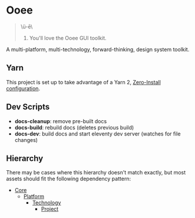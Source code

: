 # Ooee

> \ü-ē\
>
> 1. You'll love the Ooee GUI toolkit.


A multi-platform, multi-technology, forward-thinking, design system toolkit.

## Yarn
This project is set up to take advantage of a Yarn 2, [Zero-Install configuration](https://yarnpkg.com/features/zero-installs).


## Dev Scripts

- **docs-cleanup**: remove pre-built docs
- **docs-build**: rebuild docs (deletes previous build)
- **docs-dev**: build docs and start eleventy dev server (watches for file changes)


## Hierarchy

There may be cases where this hierarchy doesn't match exactly, but most assets should fit the following dependency pattern:

* [Core](docs/CORE.md)
    * [Platform](docs/PLATFORM.md)
        * [Technology](docs/TECHNOLOGY.md)
            * [Project](docs/PROJECT.md)
